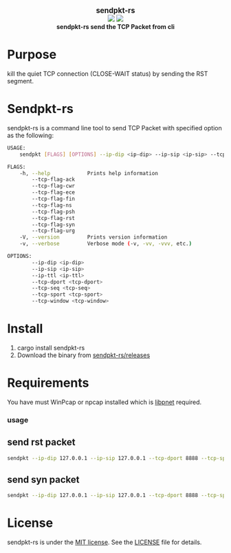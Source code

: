 <p align="center">
  <b>
    <span style="font-size:larger;">sendpkt-rs</span>
  </b>
  <br />
   <a href="https://travis-ci.com/detailyang/sendpkt-rs"><img src="https://travis-ci.com/detailyang/sendpkt-rs.svg?token=thDZbmEQtVwYMM6yT8Dv&branch=master"/></a>
   <a href="https://ci.appveyor.com/project/detailyang/sendpkt-rs"><img src="https://ci.appveyor.com/api/projects/status/drc2xk4kcoiydr0x?svg=true" /></a>
   <br />
   <b>sendpkt-rs send the TCP Packet from cli</b>
</p>

# Purpose

kill the quiet TCP connection (CLOSE-WAIT status) by sending the RST segment.

# Sendpkt-rs

sendpkt-rs is a command line tool to send TCP Packet with specified option as the following:

```bash
USAGE:
    sendpkt [FLAGS] [OPTIONS] --ip-dip <ip-dip> --ip-sip <ip-sip> --tcp-dport <tcp-dport> --tcp-sport <tcp-sport>

FLAGS:
    -h, --help            Prints help information
        --tcp-flag-ack
        --tcp-flag-cwr
        --tcp-flag-ece
        --tcp-flag-fin
        --tcp-flag-ns
        --tcp-flag-psh
        --tcp-flag-rst
        --tcp-flag-syn
        --tcp-flag-urg
    -V, --version         Prints version information
    -v, --verbose         Verbose mode (-v, -vv, -vvv, etc.)

OPTIONS:
        --ip-dip <ip-dip>
        --ip-sip <ip-sip>
        --ip-ttl <ip-ttl>
        --tcp-dport <tcp-dport>
        --tcp-seq <tcp-seq>
        --tcp-sport <tcp-sport>
        --tcp-window <tcp-window>
```

# Install

1. cargo install sendpkt-rs
2. Download the binary from [sendpkt-rs/releases](https://github.com/detailyang/sendpkt-rs/releases)

# Requirements
You have must WinPcap or npcap installed which is [libpnet](https://github.com/libpnet/libpnet) required.


### usage

## send rst packet
```bash
sendpkt --ip-dip 127.0.0.1 --ip-sip 127.0.0.1 --tcp-dport 8888 --tcp-sport 1234  --tcp-seq 0x12345 --tcp-flag-rst
```

## send syn packet
```bash
sendpkt --ip-dip 127.0.0.1 --ip-sip 127.0.0.1 --tcp-dport 8888 --tcp-sport 1234  --tcp-seq 0x12345 --tcp-flag-syn
```

# License
sendpkt-rs is under the [MIT license](/LICENSE). See the [LICENSE](/LICENSE) file for details.
